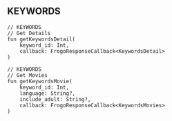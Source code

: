 ## KEYWORDS

    // KEYWORDS
    // Get Details
    fun getKeywordsDetail(
        keyword_id: Int,
        callback: FrogoResponseCallback<KeywordsDetail>
    )

    // KEYWORDS
    // Get Movies
    fun getKeywordsMovie(
        keyword_id: Int,
        language: String?,
        include_adult: String?,
        callback: FrogoResponseCallback<KeywordsMovies>
    )
